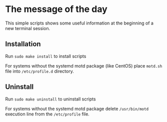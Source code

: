 The message of the day
======================

This simple scripts shows some useful information at the beginning of a new terminal session.

Installation
------------

Run `sudo make install` to install scripts

For systems without the systemd motd package (like CentOS) place `motd.sh` file into `/etc/profile.d` directory.

Uninstall
---------

Run `sudo make uninstall` to uninstall scripts

For systems without the systemd motd package delete `/usr/bin/motd` execution line from the `/etc/profile` file.
